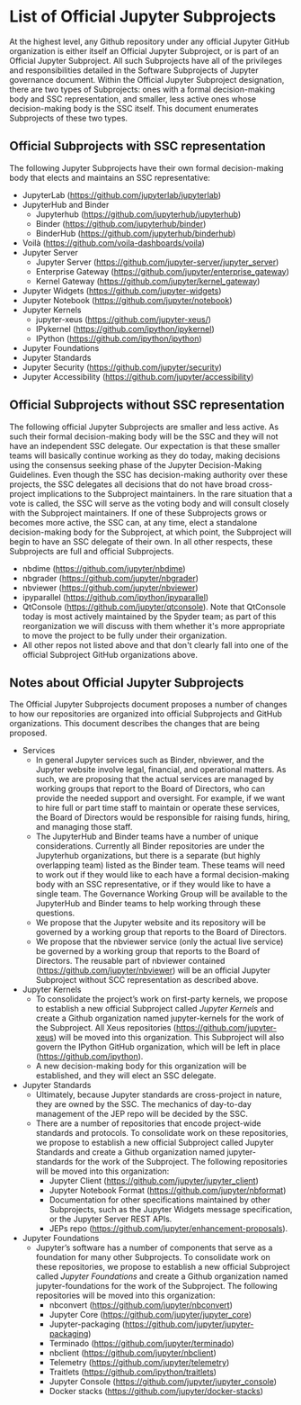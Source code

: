 # List of Official Jupyter Subprojects

At the highest level, any Github repository under any official Jupyter GitHub organization is either itself an Official Jupyter Subproject, or is part of an Official Jupyter Subproject. All such Subprojects have all of the privileges and responsibilities detailed in the Software Subprojects of Jupyter governance document. Within the Official Jupyter Subproject designation, there are two types of Subprojects: ones with a formal decision-making body and SSC representation, and smaller, less active ones whose decision-making body is the SSC itself. This document enumerates Subprojects of these two types.

## Official Subprojects with SSC representation

The following Jupyter Subprojects have their own formal decision-making body that elects and maintains an SSC representative:

- JupyterLab (https://github.com/jupyterlab/jupyterlab)
- JupyterHub and Binder
  - Jupyterhub (https://github.com/jupyterhub/jupyterhub)
  - Binder (https://github.com/jupyterhub/binder)
  - BinderHub (https://github.com/jupyterhub/binderhub)
- Voilà (https://github.com/voila-dashboards/voila)
- Jupyter Server
  - Jupyter Server (https://github.com/jupyter-server/jupyter_server)
  - Enterprise Gateway (https://github.com/jupyter/enterprise_gateway)
  - Kernel Gateway (https://github.com/jupyter/kernel_gateway)
- Jupyter Widgets (https://github.com/jupyter-widgets)
- Jupyter Notebook (https://github.com/jupyter/notebook)
- Jupyter Kernels
  - jupyter-xeus (https://github.com/jupyter-xeus/)
  - IPykernel (https://github.com/ipython/ipykernel)
  - IPython (https://github.com/ipython/ipython)
- Jupyter Foundations
- Jupyter Standards
- Jupyter Security (https://github.com/jupyter/security)
- Jupyter Accessibility (https://github.com/jupyter/accessibility)

## Official Subprojects without SSC representation

The following official Jupyter Subprojects are smaller and less active. As such their formal decision-making body will be the SSC and they will not have an independent SSC delegate. Our expectation is that these smaller teams will basically continue working as they do today, making decisions using the consensus seeking phase of the Jupyter Decision-Making Guidelines. Even though the SSC has decision-making authority over these projects, the SSC delegates all decisions that do not have broad cross-project implications to the Subproject maintainers. In the rare situation that a vote is called, the SSC will serve as the voting body and will consult closely with the Subproject maintainers. If one of these Subprojects grows or becomes more active, the SSC can, at any time, elect a standalone decision-making body for the Subproject, at which point, the Subproject will begin to have an SSC delegate of their own. In all other respects, these Subprojects are full and official Subprojects.

- nbdime (https://github.com/jupyter/nbdime)
- nbgrader (https://github.com/jupyter/nbgrader)
- nbviewer (https://github.com/jupyter/nbviewer)
- ipyparallel (https://github.com/ipython/ipyparallel)
- QtConsole (https://github.com/jupyter/qtconsole). Note that QtConsole today is most actively maintained by the Spyder team; as part of this reorganization we will discuss with them whether it's more appropriate to move the project to be fully under their organization.
- All other repos not listed above and that don't clearly fall into one of the official Subproject GitHub organizations above.

## Notes about Official Jupyter Subprojects

The Official Jupyter Subprojects document proposes a number of changes to how our repositories are organized into official Subprojects and GitHub organizations. This document describes the changes that are being proposed.

- Services
  - In general Jupyter services such as Binder, nbviewer, and the Jupyter website involve legal, financial, and operational matters. As such, we are proposing that the actual services are managed by working groups that report to the Board of Directors, who can provide the needed support and oversight. For example, if we want to hire full or part time staff to maintain or operate these services, the Board of Directors would be responsible for raising funds, hiring, and managing those staff.
  - The JupyterHub and Binder teams have a number of unique considerations. Currently all Binder repositories are under the Jupyterhub organizations, but there is a separate (but highly overlapping team) listed as the Binder team. These teams will need to work out if they would like to each have a formal decision-making body with an SSC representative, or if they would like to have a single team. The Governance Working Group will be available to the JupyterHub and Binder teams to help working through these questions.
  - We propose that the Jupyter website and its repository will be governed by a working group that reports to the Board of Directors.
  - We propose that the nbviewer service (only the actual live service) be governed by a working group that reports to the Board of Directors. The reusable part of nbviewer contained (https://github.com/jupyter/nbviewer) will be an official Jupyter Subproject without SCC representation as described above.
- Jupyter Kernels
  - To consolidate the project’s work on first-party kernels, we propose to establish a new official Subproject called _Jupyter Kernels_ and create a Github organization named jupyter-kernels for the work of the Subproject. All Xeus repositories (https://github.com/jupyter-xeus) will be moved into this organization. This Subproject will also govern the IPython GitHub organization, which will be left in place (https://github.com/ipython).
  - A new decision-making body for this organization will be established, and they will elect an SSC delegate.
- Jupyter Standards
  - Ultimately, because Jupyter standards are cross-project in nature, they are owned by the SSC. The mechanics of day-to-day management of the JEP repo will be decided by the SSC.
  - There are a number of repositories that encode project-wide standards and protocols. To consolidate work on these repositories, we propose to establish a new official Subproject called Jupyter Standards and create a Github organization named jupyter-standards for the work of the Subproject. The following repositories will be moved into this organization:
    - Jupyter Client (https://github.com/jupyter/jupyter_client)
    - Jupyter Notebook Format (https://github.com/jupyter/nbformat)
    - Documentation for other specifications maintained by other Subprojects, such as the Jupyter Widgets message specification, or the Jupyter Server REST APIs.
    - JEPs repo (https://github.com/jupyter/enhancement-proposals).
- Jupyter Foundations
  - Jupyter’s software has a number of components that serve as a foundation for many other Subprojects. To consolidate work on these repositories, we propose to establish a new official Subproject called _Jupyter Foundations_ and create a Github organization named jupyter-foundations for the work of the Subproject. The following repositories will be moved into this organization:
    - nbconvert (https://github.com/jupyter/nbconvert)
    - Jupyter Core (https://github.com/jupyter/jupyter_core)
    - Jupyter-packaging (https://github.com/jupyter/jupyter-packaging)
    - Terminado (https://github.com/jupyter/terminado)
    - nbclient (https://github.com/jupyter/nbclient)
    - Telemetry (https://github.com/jupyter/telemetry)
    - Traitlets (https://github.com/ipython/traitlets)
    - Jupyter Console (https://github.com/jupyter/jupyter_console)
    - Docker stacks (https://github.com/jupyter/docker-stacks)
